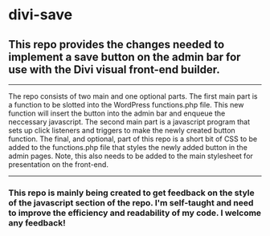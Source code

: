# divi-save
## This repo provides the changes needed to implement a save button on the admin bar for use with the Divi visual front-end builder.
***
The repo consists of two main and one optional parts. The first main part is a function to be slotted into the WordPress functions.php file. This new function will insert the button into the admin bar and enqueue the neccessary javascript.
The second main part is a javascript program that sets up click listeners and triggers to make the newly created button function.
The final, and optional, part of this repo is a short bit of CSS to be added to the functions.php file that styles the newly added button in the admin pages. Note, this also needs to be added to the main stylesheet for presentation on the front-end.
***
### This repo is mainly being created to get feedback on the style of the javascript section of the repo. I'm self-taught and need to improve the efficiency and readability of my code. I welcome any feedback!

